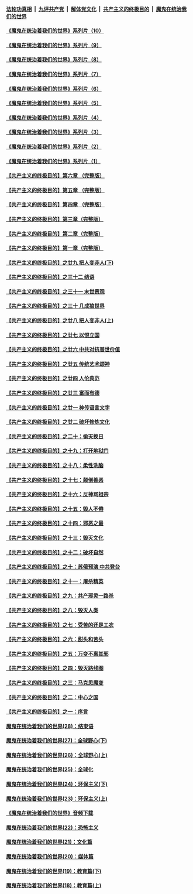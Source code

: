 ####  [法轮功真相](../../../../basic/blob/master/README.md?t=08231302) &nbsp;|&nbsp; [九评共产党](../../../../9ping.md/blob/master/README.md?t=08231302) &nbsp;|&nbsp; [解体党文化](../../../../jtdwh.md/blob/master/README.md?t=08231302)  &nbsp;|&nbsp; [共产主义的终极目的](../../../../gczydzjmd.md/blob/master/README.md?t=08231302) &nbsp;|&nbsp; [魔鬼在统治我们的世界](../../../../mgztzwmdsj.md/blob/master/README.md?t=08231302) 

#### [《魔鬼在统治着我们的世界》系列片（10）](../pages/nsc422/n12292670.md?t=08231302) 

#### [《魔鬼在统治着我们的世界》系列片（9）](../pages/nsc422/n12290859.md?t=08231302) 

#### [《魔鬼在统治着我们的世界》系列片（8）](../pages/nsc422/n12287445.md?t=08231302) 

#### [《魔鬼在统治着我们的世界》系列片（7）](../pages/nsc422/n12283425.md?t=08231302) 

#### [《魔鬼在统治着我们的世界》系列片（6）](../pages/nsc422/n12282314.md?t=08231302) 

#### [《魔鬼在统治着我们的世界》系列片（5）](../pages/nsc422/n12281419.md?t=08231302) 

#### [《魔鬼在统治着我们的世界》系列片（4）](../pages/nsc422/n12274024.md?t=08231302) 

#### [《魔鬼在统治着我们的世界》系列片（3）](../pages/nsc422/n12271322.md?t=08231302) 

#### [《魔鬼在统治着我们的世界》系列片（2）](../pages/nsc422/n12269049.md?t=08231302) 

#### [《魔鬼在统治着我们的世界》系列片（1）](../pages/nsc422/n12267575.md?t=08231302) 

#### [【共产主义的终极目的】第六章 （完整版）](../pages/nsc422/n11428913.md?t=08231302) 

#### [【共产主义的终极目的】第五章 （完整版）](../pages/nsc422/n11428912.md?t=08231302) 

#### [【共产主义的终极目的】第四章 （完整版）](../pages/nsc422/n11428907.md?t=08231302) 

#### [【共产主义的终极目的】第三章（完整版）](../pages/nsc422/n11428848.md?t=08231302) 

#### [【共产主义的终极目的】第二章（完整版）](../pages/nsc422/n11428831.md?t=08231302) 

#### [【共产主义的终极目的】第一章（完整版）](../pages/nsc422/n11417651.md?t=08231302) 

#### [【共产主义的终极目的】之廿九 把人变非人(下)](../pages/nsc422/n11344140.md?t=08231302) 

#### [【共产主义的终极目的】之三十二 结语](../pages/nsc422/n11360535.md?t=08231302) 

#### [【共产主义的终极目的】之三十一 末世景观](../pages/nsc422/n11351129.md?t=08231302) 

#### [【共产主义的终极目的】之三十 几成狼世界](../pages/nsc422/n11348280.md?t=08231302) 

#### [【共产主义的终极目的】之廿八 把人变非人(上)](../pages/nsc422/n11340492.md?t=08231302) 

#### [【共产主义的终极目的】之廿七 以恨立国](../pages/nsc422/n11336944.md?t=08231302) 

#### [【共产主义的终极目的】之廿六 中共对抗普世价值](../pages/nsc422/n11324785.md?t=08231302) 

#### [【共产主义的终极目的】之廿五 传统艺术颂神](../pages/nsc422/n11296396.md?t=08231302) 

#### [【共产主义的终极目的】之廿四 人伦典范](../pages/nsc422/n11296397.md?t=08231302) 

#### [【共产主义的终极目的】之廿三 富而有德](../pages/nsc422/n11283598.md?t=08231302) 

#### [【共产主义的终极目的】之廿一 神传语言文字](../pages/nsc422/n11263265.md?t=08231302) 

#### [【共产主义的终极目的】之廿二 破坏修炼文化](../pages/nsc422/n11245728.md?t=08231302) 

#### [【共产主义的终极目的】之二十：偷天换日](../pages/nsc422/n11238846.md?t=08231302) 

#### [【共产主义的终极目的】之十九：打开地狱门](../pages/nsc422/n11206376.md?t=08231302) 

#### [【共产主义的终极目的】之十八：柔性洗脑](../pages/nsc422/n11199994.md?t=08231302) 

#### [【共产主义的终极目的】之十七：颠倒善恶](../pages/nsc422/n11179782.md?t=08231302) 

#### [【共产主义的终极目的】之十六：反神骂祖宗](../pages/nsc422/n11166798.md?t=08231302) 

#### [【共产主义的终极目的】之十五：毁人不倦](../pages/nsc422/n11166792.md?t=08231302) 

#### [【共产主义的终极目的】之十四：邪恶之最](../pages/nsc422/n11150249.md?t=08231302) 

#### [【共产主义的终极目的】之十三：毁灭文化](../pages/nsc422/n11135227.md?t=08231302) 

#### [【共产主义的终极目的】之十二：破坏自然](../pages/nsc422/n11135214.md?t=08231302) 

#### [【共产主义的终极目的】之十：苏俄预演 中共登台](../pages/nsc422/n11118424.md?t=08231302) 

#### [【共产主义的终极目的】之十一：屠杀精英](../pages/nsc422/n11118442.md?t=08231302) 

#### [【共产主义的终极目的】之九：共产邪灵一路杀](../pages/nsc422/n11114139.md?t=08231302) 

#### [【共产主义的终极目的】之八：毁灭人类](../pages/nsc422/n11108503.md?t=08231302) 

#### [【共产主义的终极目的】之七：受苦的还是工农](../pages/nsc422/n11101809.md?t=08231302) 

#### [【共产主义的终极目的】之六：甜头和苦头](../pages/nsc422/n11096971.md?t=08231302) 

#### [【共产主义的终极目的】之五：万变不离其邪](../pages/nsc422/n11091285.md?t=08231302) 

#### [【共产主义的终极目的】之四：毁灭路线图](../pages/nsc422/n11086284.md?t=08231302) 

#### [【共产主义的终极目的】之三：马克思魔变](../pages/nsc422/n11061941.md?t=08231302) 

#### [【共产主义的终极目的】之二：中心之国](../pages/nsc422/n11047728.md?t=08231302) 

#### [【共产主义的终极目的】之一：序言](../pages/nsc422/n11086077.md?t=08231302) 

#### [魔鬼在统治着我们的世界(28)：结束语](../pages/nsc422/n10936246.md?t=08231302) 

#### [魔鬼在统治着我们的世界(27)：全球野心(下)](../pages/nsc422/n10928319.md?t=08231302) 

#### [魔鬼在统治着我们的世界(26)：全球野心(上)](../pages/nsc422/n10900318.md?t=08231302) 

#### [魔鬼在统治着我们的世界(25)：全球化](../pages/nsc422/n10788205.md?t=08231302) 

#### [魔鬼在统治着我们的世界(24)：环保主义(下)](../pages/nsc422/n10695307.md?t=08231302) 

#### [魔鬼在统治着我们的世界(23)：环保主义(上)](../pages/nsc422/n10688613.md?t=08231302) 

#### [《魔鬼在统治着我们的世界》音频下载](../pages/nsc422/n10635553.md?t=08231302) 

#### [魔鬼在统治着我们的世界(22)：恐怖主义](../pages/nsc422/n10614727.md?t=08231302) 

#### [魔鬼在统治着我们的世界(21)：文化篇](../pages/nsc422/n10597706.md?t=08231302) 

#### [魔鬼在统治着我们的世界(20)：媒体篇](../pages/nsc422/n10586579.md?t=08231302) 

#### [魔鬼在统治着我们的世界(19)：教育篇(下)](../pages/nsc422/n10564808.md?t=08231302) 

#### [魔鬼在统治着我们的世界(18)：教育篇(上)](../pages/nsc422/n10526970.md?t=08231302) 

